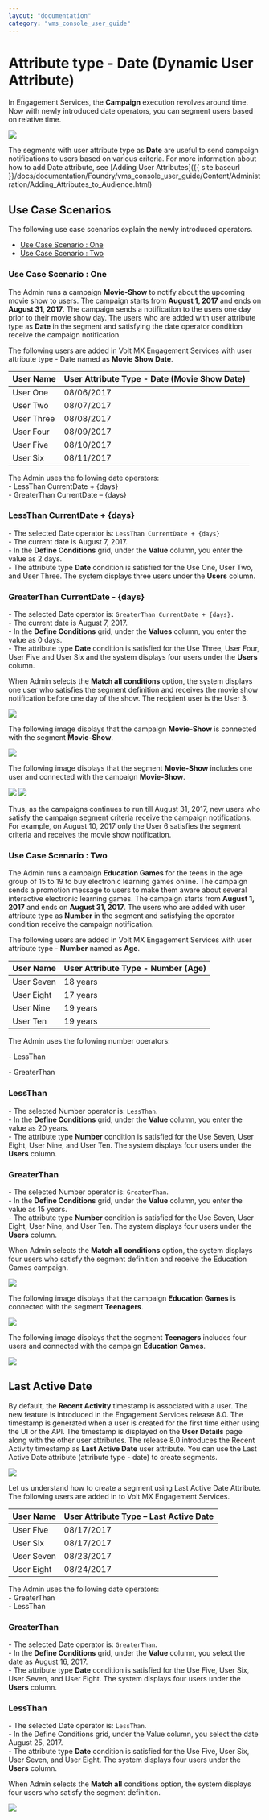 ```yaml
---
layout: "documentation"
category: "vms_console_user_guide"
---
```

                            


Attribute type - Date (Dynamic User Attribute)
==============================================

In Engagement Services, the **Campaign** execution revolves around time. Now with newly introduced date operators, you can segment users based on relative time.

![](../Resources/Images/Engagement/Segments/dateopertaors_637x173.png)

The segments with user attribute type as **Date** are useful to send campaign notifications to users based on various criteria. For more information about how to add Date attribute, see [Adding User Attributes]({{ site.baseurl }}/docs/documentation/Foundry/vms_console_user_guide/Content/Administration/Adding_Attributes_to_Audience.html)

Use Case Scenarios
------------------

The following use case scenarios explain the newly introduced operators.

*   [Use Case Scenario : One](#use-case-scenario-one)
*   [Use Case Scenario : Two](#use-case-scenario-two)
    

### Use Case Scenario : One

The Admin runs a campaign **Movie-Show** to notify about the upcoming movie show to users. The campaign starts from **August 1, 2017** and ends on **August 31, 2017**. The campaign sends a notification to the users one day prior to their movie show day. The users who are added with user attribute type as **Date** in the segment and satisfying the date operator condition receive the campaign notification.

The following users are added in Volt MX Engagement Services with user attribute type - Date named as **Movie Show Date**.

  
| User Name | User Attribute Type - Date (Movie Show Date) |
| --- | --- |
| User One | 08/06/2017 |
| User Two | 08/07/2017 |
| User Three | 08/08/2017 |
| User Four | 08/09/2017 |
| User Five | 08/10/2017 |
| User Six | 08/11/2017 |

  
The Admin uses the following date operators:  
\- LessThan CurrentDate + {days}  
\- GreaterThan CurrentDate – {days}

### LessThan CurrentDate + {days}

\- The selected Date operator is: `LessThan CurrentDate + {days}`  
\- The current date is August 7, 2017.  
\- In the **Define Conditions** grid, under the **Value** column, you enter the value as 2 days.  
\- The attribute type **Date** condition is satisfied for the Use One, User Two, and User Three. The system displays three users under the **Users** column.

### GreaterThan CurrentDate - {days}  

\- The selected Date operator is: `GreaterThan CurrentDate + {days}.`  
\- The current date is August 7, 2017.  
\- In the **Define Conditions** grid, under the **Values** column, you enter the value as 0 days.  
\- The attribute type **Date** condition is satisfied for the Use Three, User Four, User Five and User Six and the system displays four users under the **Users** column.

When Admin selects the **Match all conditions** option, the system displays one user who satisfies the segment definition and receives the movie show notification before one day of the show. The recipient user is the User 3.

![](../Resources/Images/Engagement/Segments/usertwo-2_634x174.png)

The following image displays that the campaign **Movie-Show** is connected with the segment **Movie-Show**.

![](../Resources/Images/Engagement/Segments/camp-oneusca1_635x81.png)

The following image displays that the segment **Movie-Show** includes one user and connected with the campaign **Movie-Show**.

![](../Resources/Images/Engagement/Segments/seg1uscas1.png) ![](../Resources/Images/Engagement/Segments/usecasesegmovieimg_635x83.png)

Thus, as the campaigns continues to run till August 31, 2017, new users who satisfy the campaign segment criteria receive the campaign notifications. For example, on August 10, 2017 only the User 6 satisfies the segment criteria and receives the movie show notification.

### Use Case Scenario : Two

The Admin runs a campaign **Education Games** for the teens in the age group of 15 to 19 to buy electronic learning games online. The campaign sends a promotion message to users to make them aware about several interactive electronic learning games. The campaign starts from **August 1, 2017** and ends on **August 31, 2017**. The users who are added with user attribute type as **Number** in the segment and satisfying the operator condition receive the campaign notification.

The following users are added in Volt MX Engagement Services with user attribute type - **Number** named as **Age**.

  
| User Name | User Attribute Type - Number (Age) |
| --- | --- |
| User Seven | 18 years |
| User Eight | 17 years |
| User Nine | 19 years |
| User Ten | 19 years |

  
The Admin uses the following number operators:

\- LessThan

\- GreaterThan

### LessThan

\- The selected Number operator is: `LessThan`.  
\- In the **Define Conditions** grid, under the **Value** column, you enter the value as 20 years.  
\- The attribute type **Number** condition is satisfied for the Use Seven, User Eight, User Nine, and User Ten. The system displays four users under the **Users** column.

### GreaterThan

\- The selected Number operator is: `GreaterThan`.  
\- In the **Define Conditions** grid, under the **Value** column, you enter the value as 15 years.  
\- The attribute type **Number** condition is satisfied for the Use Seven, User Eight, User Nine, and User Ten. The system displays four users under the **Users** column.

When Admin selects the **Match all conditions** option, the system displays four users who satisfy the segment definition and receive the Education Games campaign.

![](../Resources/Images/Engagement/Segments/usecasgames1_633x196.png)

The following image displays that the campaign **Education Games** is connected with the segment **Teenagers**.

![](../Resources/Images/Engagement/Segments/usecasgames2_634x83.png)

The following image displays that the segment **Teenagers** includes four users and connected with the campaign **Education Games**.

![](../Resources/Images/Engagement/Segments/usecasgames3_635x81.png)

Last Active Date
----------------

By default, the **Recent Activity** timestamp is associated with a user. The new feature is introduced in the Engagement Services release 8.0. The timestamp is generated when a user is created for the first time either using the UI or the API. The timestamp is displayed on the **User Details** page along with the other user attributes. The release 8.0 introduces the Recent Activity timestamp as **Last Active Date** user attribute. You can use the Last Active Date attribute (attribute type - date) to create segments.

![](../Resources/Images/Engagement/Segments/lastactidate_636x173.png)

Let us understand how to create a segment using Last Active Date Attribute. The following users are added in to Volt MX Engagement Services.

  
| User Name | User Attribute Type – Last Active Date |
| --- | --- |
| User Five | 08/17/2017 |
| User Six | 08/17/2017 |
| User Seven | 08/23/2017 |
| User Eight | 08/24/2017 |

  
The Admin uses the following date operators:  
\- GreaterThan  
\- LessThan  

### GreaterThan

\- The selected Date operator is: `GreaterThan`.  
\- In the **Define Conditions** grid, under the **Value** column, you select the date as August 16, 2017.  
\- The attribute type **Date** condition is satisfied for the Use Five, User Six, User Seven, and User Eight. The system displays four users under the **Users** column.

### LessThan

\- The selected Date operator is: `LessThan`.  
\- In the Define Conditions grid, under the Value column, you select the date August 25, 2017.  
\- The attribute type **Date** condition is satisfied for the Use Five, User Six, User Seven, and User Eight. The system displays four users under the **Users** column.

When Admin selects the **Match all** conditions option, the system displays four users who satisfy the segment definition.

![](../Resources/Images/Engagement/Segments/lastactidate1_636x171.png)
